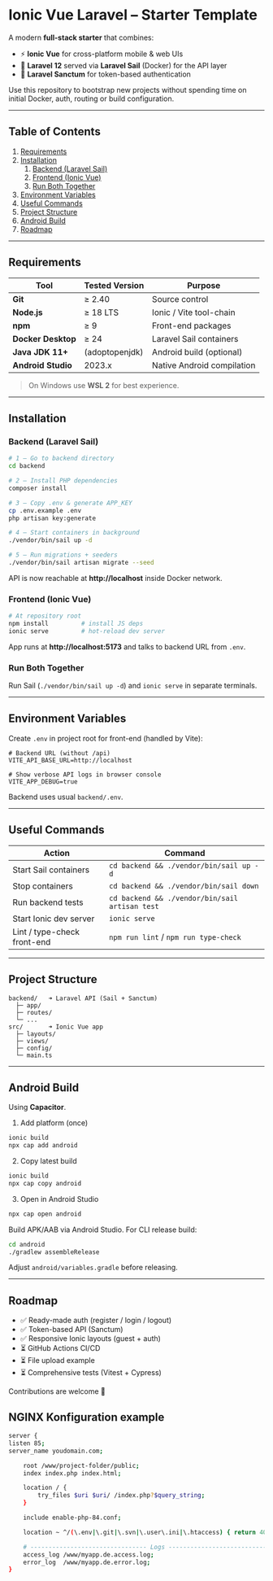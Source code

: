 # Ionic Vue Laravel – Starter Template

A modern **full-stack starter** that combines:

* ⚡ **Ionic Vue** for cross-platform mobile & web UIs
* 🐘 **Laravel 12** served via **Laravel Sail** (Docker) for the API layer
* 🔐 **Laravel Sanctum** for token-based authentication

Use this repository to bootstrap new projects without spending time on initial Docker, auth, routing or build configuration.

---

## Table of Contents
1. [Requirements](#requirements)
2. [Installation](#installation)
   1. [Backend (Laravel Sail)](#backend-laravel-sail)
   2. [Frontend (Ionic Vue)](#frontend-ionic-vue)
   3. [Run Both Together](#run-both-together)
3. [Environment Variables](#environment-variables)
4. [Useful Commands](#useful-commands)
5. [Project Structure](#project-structure)
6. [Android Build](#android-build)
7. [Roadmap](#roadmap)

---

## Requirements

| Tool | Tested Version | Purpose |
|------|---------------|---------|
| **Git** | ≥ 2.40 | Source control |
| **Node.js** | ≥ 18 LTS | Ionic / Vite tool-chain |
| **npm** | ≥ 9 | Front-end packages |
| **Docker Desktop** | ≥ 24 | Laravel Sail containers |
| **Java JDK 11+** | (adoptopenjdk) | Android build (optional) |
| **Android Studio** | 2023.x | Native Android compilation |

> On Windows use **WSL 2** for best experience.

---

## Installation

### Backend (Laravel Sail)
```bash
# 1 – Go to backend directory
cd backend

# 2 – Install PHP dependencies
composer install

# 3 – Copy .env & generate APP_KEY
cp .env.example .env
php artisan key:generate

# 4 – Start containers in background
./vendor/bin/sail up -d

# 5 – Run migrations + seeders
./vendor/bin/sail artisan migrate --seed
```
API is now reachable at **http://localhost** inside Docker network.

### Frontend (Ionic Vue)
```bash
# At repository root
npm install         # install JS deps
ionic serve         # hot-reload dev server
```
App runs at **http://localhost:5173** and talks to backend URL from `.env`.

### Run Both Together
Run Sail (`./vendor/bin/sail up -d`) and `ionic serve` in separate terminals.

---

## Environment Variables
Create `.env` in project root for front-end (handled by Vite):
```env
# Backend URL (without /api)
VITE_API_BASE_URL=http://localhost

# Show verbose API logs in browser console
VITE_APP_DEBUG=true
```
Backend uses usual `backend/.env`.

---

## Useful Commands
| Action | Command |
|--------|---------|
| Start Sail containers | `cd backend && ./vendor/bin/sail up -d` |
| Stop containers | `cd backend && ./vendor/bin/sail down` |
| Run backend tests | `cd backend && ./vendor/bin/sail artisan test` |
| Start Ionic dev server | `ionic serve` |
| Lint / type-check front-end | `npm run lint` / `npm run type-check` |

---

## Project Structure
```text
backend/   ➜ Laravel API (Sail + Sanctum)
  ├─ app/
  ├─ routes/
  └─ ...
src/       ➜ Ionic Vue app
  ├─ layouts/
  ├─ views/
  ├─ config/
  └─ main.ts
```

---

## Android Build
Using **Capacitor**.
1. Add platform (once)
```bash
ionic build
npx cap add android
```
2. Copy latest build
```bash
ionic build
npx cap copy android
```
3. Open in Android Studio
```bash
npx cap open android
```
Build APK/AAB via Android Studio. For CLI release build:
```bash
cd android
./gradlew assembleRelease
```
Adjust `android/variables.gradle` before releasing.

---

## Roadmap
- ✅ Ready-made auth (register / login / logout)
- ✅ Token-based API (Sanctum)
- ✅ Responsive Ionic layouts (guest + auth)
- ⏳ GitHub Actions CI/CD
- ⏳ File upload example
- ⏳ Comprehensive tests (Vitest + Cypress)

Contributions are welcome 🙌 

## NGINX Konfiguration example
```bash
server {
listen 85;
server_name youdomain.com;

    root /www/project-folder/public;
    index index.php index.html;

    location / {
        try_files $uri $uri/ /index.php?$query_string;
    }

    include enable-php-84.conf;

    location ~ ^/(\.env|\.git|\.svn|\.user\.ini|\.htaccess) { return 404; }

    # -------------------------------- Logs -------------------------------------------
    access_log /www/myapp.de.access.log;
    error_log  /www/myapp.de.error.log;
}
```